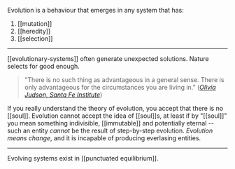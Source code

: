 Evolution is a behaviour that emerges in any system that has:
1. [[mutation]]
2. [[heredity]]
3. [[selection]]

---

[[evolutionary-systems]] often generate unexpected solutions. Nature selects for good enough.

> "There is no such thing as advantageous in a general sense. There is only advantageous for the circumstances you are living in."
> ([*Olivia Judson, Santa Fe Institute*](https://overcast.fm/+UtNTAcN2Y/13:36))

If you really understand the theory of evolution, you accept that there is no [[soul]]. Evolution cannot accept the idea of [[soul]]s, at least if by "[[soul]]" you mean something indivisible, [[immutable]] and potentially eternal -- such an entity *cannot* be the result of step-by-step evolution. *Evolution means change*, and it is incapable of producing everlasing entities.

---

Evolving systems exist in [[punctuated equilibrium]].
